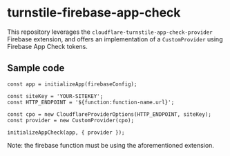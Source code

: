 # turnstile-firebase-app-check

This repository leverages the `cloudflare-turnstile-app-check-provider` Firebase extension, and offers an implementation
of a `CustomProvider` using Firebase App Check tokens.

## Sample code

```
const app = initializeApp(firebaseConfig);

const siteKey = 'YOUR-SITEKEY';
const HTTP_ENDPOINT = '${function:function-name.url}';

const cpo = new CloudflareProviderOptions(HTTP_ENDPOINT, siteKey);
const provider = new CustomProvider(cpo);

initializeAppCheck(app, { provider });
```

Note: the firebase function must be using the aforementioned extension.
